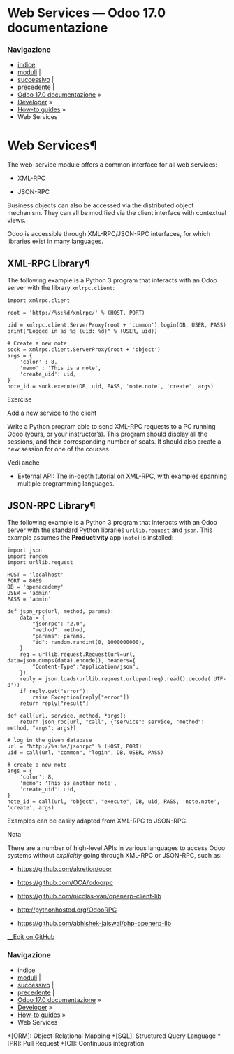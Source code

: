 # Web Services — Odoo 17.0 documentazione

### Navigazione

  * [indice](../../genindex.html "Indice generale")
  * [moduli](../../py-modindex.html "Indice del modulo Python") |
  * [successivo](company.html "Multi-company Guidelines") |
  * [precedente](website_themes/going_live.html "Going live") |
  * [Odoo 17.0 documentazione](../../index-2.html) »
  * [Developer](../../developer.html) »
  * [How-to guides](../howtos.html) »
  * Web Services



# Web Services¶

The web-service module offers a common interface for all web services:

  * XML-RPC

  * JSON-RPC




Business objects can also be accessed via the distributed object mechanism. They can all be modified via the client interface with contextual views.

Odoo is accessible through XML-RPC/JSON-RPC interfaces, for which libraries exist in many languages.

## XML-RPC Library¶

The following example is a Python 3 program that interacts with an Odoo server with the library `xmlrpc.client`:
    
    
    import xmlrpc.client
    
    root = 'http://%s:%d/xmlrpc/' % (HOST, PORT)
    
    uid = xmlrpc.client.ServerProxy(root + 'common').login(DB, USER, PASS)
    print("Logged in as %s (uid: %d)" % (USER, uid))
    
    # Create a new note
    sock = xmlrpc.client.ServerProxy(root + 'object')
    args = {
        'color' : 8,
        'memo' : 'This is a note',
        'create_uid': uid,
    }
    note_id = sock.execute(DB, uid, PASS, 'note.note', 'create', args)
    

Exercise

Add a new service to the client

Write a Python program able to send XML-RPC requests to a PC running Odoo (yours, or your instructor’s). This program should display all the sessions, and their corresponding number of seats. It should also create a new session for one of the courses.

Vedi anche

  * [External API](../reference/external_api.html): The in-depth tutorial on XML-RPC, with examples spanning multiple programming languages.




## JSON-RPC Library¶

The following example is a Python 3 program that interacts with an Odoo server with the standard Python libraries `urllib.request` and `json`. This example assumes the **Productivity** app (`note`) is installed:
    
    
    import json
    import random
    import urllib.request
    
    HOST = 'localhost'
    PORT = 8069
    DB = 'openacademy'
    USER = 'admin'
    PASS = 'admin'
    
    def json_rpc(url, method, params):
        data = {
            "jsonrpc": "2.0",
            "method": method,
            "params": params,
            "id": random.randint(0, 1000000000),
        }
        req = urllib.request.Request(url=url, data=json.dumps(data).encode(), headers={
            "Content-Type":"application/json",
        })
        reply = json.loads(urllib.request.urlopen(req).read().decode('UTF-8'))
        if reply.get("error"):
            raise Exception(reply["error"])
        return reply["result"]
    
    def call(url, service, method, *args):
        return json_rpc(url, "call", {"service": service, "method": method, "args": args})
    
    # log in the given database
    url = "http://%s:%s/jsonrpc" % (HOST, PORT)
    uid = call(url, "common", "login", DB, USER, PASS)
    
    # create a new note
    args = {
        'color': 8,
        'memo': 'This is another note',
        'create_uid': uid,
    }
    note_id = call(url, "object", "execute", DB, uid, PASS, 'note.note', 'create', args)
    

Examples can be easily adapted from XML-RPC to JSON-RPC.

Nota

There are a number of high-level APIs in various languages to access Odoo systems without _explicitly_ going through XML-RPC or JSON-RPC, such as:

  * <https://github.com/akretion/ooor>

  * <https://github.com/OCA/odoorpc>

  * <https://github.com/nicolas-van/openerp-client-lib>

  * <http://pythonhosted.org/OdooRPC>

  * <https://github.com/abhishek-jaiswal/php-openerp-lib>




[ __Edit on GitHub](https://github.com/odoo/documentation/edit/17.0/content/developer/howtos/web_services.rst)

### Navigazione

  * [indice](../../genindex.html "Indice generale")
  * [moduli](../../py-modindex.html "Indice del modulo Python") |
  * [successivo](company.html "Multi-company Guidelines") |
  * [precedente](website_themes/going_live.html "Going live") |
  * [Odoo 17.0 documentazione](../../index-2.html) »
  * [Developer](../../developer.html) »
  * [How-to guides](../howtos.html) »
  * Web Services


  *[ORM]: Object-Relational Mapping
  *[SQL]: Structured Query Language
  *[PR]: Pull Request
  *[CI]: Continuous integration